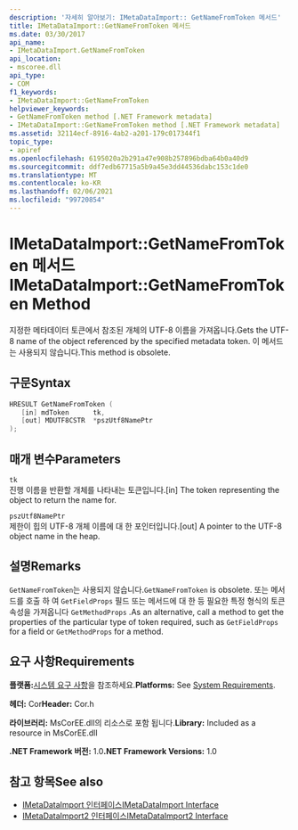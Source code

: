 ```yaml
---
description: '자세히 알아보기: IMetaDataImport:: GetNameFromToken 메서드'
title: IMetaDataImport::GetNameFromToken 메서드
ms.date: 03/30/2017
api_name:
- IMetaDataImport.GetNameFromToken
api_location:
- mscoree.dll
api_type:
- COM
f1_keywords:
- IMetaDataImport::GetNameFromToken
helpviewer_keywords:
- GetNameFromToken method [.NET Framework metadata]
- IMetaDataImport::GetNameFromToken method [.NET Framework metadata]
ms.assetid: 32114ecf-8916-4ab2-a201-179c017344f1
topic_type:
- apiref
ms.openlocfilehash: 6195020a2b291a47e908b257896bdba64b0a40d9
ms.sourcegitcommit: ddf7edb67715a5b9a45e3dd44536dabc153c1de0
ms.translationtype: MT
ms.contentlocale: ko-KR
ms.lasthandoff: 02/06/2021
ms.locfileid: "99720854"
---
```

# <a name="imetadataimportgetnamefromtoken-method"></a><span data-ttu-id="6cab6-103">IMetaDataImport::GetNameFromToken 메서드</span><span class="sxs-lookup"><span data-stu-id="6cab6-103">IMetaDataImport::GetNameFromToken Method</span></span>

<span data-ttu-id="6cab6-104">지정한 메타데이터 토큰에서 참조된 개체의 UTF-8 이름을 가져옵니다.</span><span class="sxs-lookup"><span data-stu-id="6cab6-104">Gets the UTF-8 name of the object referenced by the specified metadata token.</span></span> <span data-ttu-id="6cab6-105">이 메서드는 사용되지 않습니다.</span><span class="sxs-lookup"><span data-stu-id="6cab6-105">This method is obsolete.</span></span>  
  
## <a name="syntax"></a><span data-ttu-id="6cab6-106">구문</span><span class="sxs-lookup"><span data-stu-id="6cab6-106">Syntax</span></span>  
  
```cpp  
HRESULT GetNameFromToken (  
   [in] mdToken      tk,  
   [out] MDUTF8CSTR  *pszUtf8NamePtr  
);  
```  
  
## <a name="parameters"></a><span data-ttu-id="6cab6-107">매개 변수</span><span class="sxs-lookup"><span data-stu-id="6cab6-107">Parameters</span></span>  

 `tk`  
 <span data-ttu-id="6cab6-108">진행 이름을 반환할 개체를 나타내는 토큰입니다.</span><span class="sxs-lookup"><span data-stu-id="6cab6-108">[in] The token representing the object to return the name for.</span></span>  
  
 `pszUtf8NamePtr`  
 <span data-ttu-id="6cab6-109">제한이 힙의 UTF-8 개체 이름에 대 한 포인터입니다.</span><span class="sxs-lookup"><span data-stu-id="6cab6-109">[out] A pointer to the UTF-8 object name in the heap.</span></span>  
  
## <a name="remarks"></a><span data-ttu-id="6cab6-110">설명</span><span class="sxs-lookup"><span data-stu-id="6cab6-110">Remarks</span></span>  

 <span data-ttu-id="6cab6-111">`GetNameFromToken`는 사용되지 않습니다.</span><span class="sxs-lookup"><span data-stu-id="6cab6-111">`GetNameFromToken` is obsolete.</span></span> <span data-ttu-id="6cab6-112">또는 메서드를 호출 하 여 `GetFieldProps` 필드 또는 메서드에 대 한 등 필요한 특정 형식의 토큰 속성을 가져옵니다 `GetMethodProps` .</span><span class="sxs-lookup"><span data-stu-id="6cab6-112">As an alternative, call a method to get the properties of the particular type of token required, such as `GetFieldProps` for a field or `GetMethodProps` for a method.</span></span>  
  
## <a name="requirements"></a><span data-ttu-id="6cab6-113">요구 사항</span><span class="sxs-lookup"><span data-stu-id="6cab6-113">Requirements</span></span>  

 <span data-ttu-id="6cab6-114">**플랫폼:**[시스템 요구 사항](../../get-started/system-requirements.md)을 참조하세요.</span><span class="sxs-lookup"><span data-stu-id="6cab6-114">**Platforms:** See [System Requirements](../../get-started/system-requirements.md).</span></span>  
  
 <span data-ttu-id="6cab6-115">**헤더:** Cor</span><span class="sxs-lookup"><span data-stu-id="6cab6-115">**Header:** Cor.h</span></span>  
  
 <span data-ttu-id="6cab6-116">**라이브러리:** MsCorEE.dll의 리소스로 포함 됩니다.</span><span class="sxs-lookup"><span data-stu-id="6cab6-116">**Library:** Included as a resource in MsCorEE.dll</span></span>  
  
 <span data-ttu-id="6cab6-117">**.NET Framework 버전:** 1.0</span><span class="sxs-lookup"><span data-stu-id="6cab6-117">**.NET Framework Versions:** 1.0</span></span>  
  
## <a name="see-also"></a><span data-ttu-id="6cab6-118">참고 항목</span><span class="sxs-lookup"><span data-stu-id="6cab6-118">See also</span></span>

- [<span data-ttu-id="6cab6-119">IMetaDataImport 인터페이스</span><span class="sxs-lookup"><span data-stu-id="6cab6-119">IMetaDataImport Interface</span></span>](imetadataimport-interface.md)
- [<span data-ttu-id="6cab6-120">IMetaDataImport2 인터페이스</span><span class="sxs-lookup"><span data-stu-id="6cab6-120">IMetaDataImport2 Interface</span></span>](imetadataimport2-interface.md)
